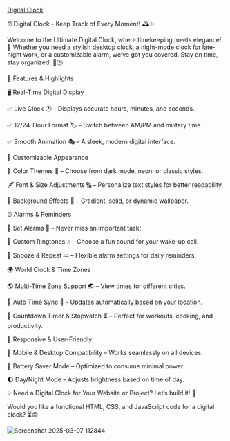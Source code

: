 [ Digital Clock]( https://pruthviraj85.github.io/-Digital-Clock/)


⏰ Digital Clock - Keep Track of Every Moment! 🕰️✨

Welcome to the Ultimate Digital Clock, where timekeeping meets elegance! 🎯 Whether you need a stylish desktop clock, a night-mode clock for late-night work, or a customizable alarm, we’ve got you covered. Stay on time, stay organized! 💼🕒

🌟 Features & Highlights

🖥️ Real-Time Digital Display

✅ Live Clock 🕐 – Displays accurate hours, minutes, and seconds.

✅ 12/24-Hour Format 🏷️ – Switch between AM/PM and military time.

✅ Smooth Animation 🎭 – A sleek, modern digital interface.

🎨 Customizable Appearance

🎨 Color Themes 🎨 – Choose from dark mode, neon, or classic styles.

🖋️ Font & Size Adjustments 🔠 – Personalize text styles for better readability.

🌈 Background Effects 🌟 – Gradient, solid, or dynamic wallpaper.

⏰ Alarms & Reminders

🔔 Set Alarms 🔔 – Never miss an important task!

📢 Custom Ringtones 🎶 – Choose a fun sound for your wake-up call.

📅 Snooze & Repeat 💤 – Flexible alarm settings for daily reminders.

🌍 World Clock & Time Zones

🌎 Multi-Time Zone Support 🌏 – View times for different cities.

📍 Auto Time Sync 🔄 – Updates automatically based on your location.

🔢 Countdown Timer & Stopwatch ⏳ – Perfect for workouts, cooking, and productivity.

📱 Responsive & User-Friendly

📲 Mobile & Desktop Compatibility – Works seamlessly on all devices.

🔋 Battery Saver Mode – Optimized to consume minimal power.

🌓 Day/Night Mode – Adjusts brightness based on time of day.

💡 Need a Digital Clock for Your Website or Project? Let’s build it! 🚀

Would you like a functional HTML, CSS, and JavaScript code for a digital clock? ⏳😊

![Screenshot 2025-03-07 112844](https://github.com/user-attachments/assets/682033f4-5a05-46a7-9c3f-c574ff05f7ba)
